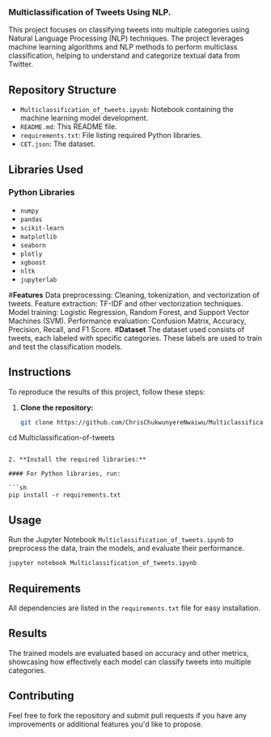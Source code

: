 ### Multiclassification of Tweets Using NLP. 
This project focuses on classifying tweets into multiple categories using Natural Language Processing (NLP) techniques. The project leverages machine learning algorithms and NLP methods to perform multiclass classification, helping to understand and categorize textual data from Twitter.

## Repository Structure
- `Multiclassification_of_tweets.ipynb`: Notebook containing the machine learning model development.
- `README.md`: This README file.
- `requirements.txt`: File listing required Python libraries.
- `CET.json`: The dataset.

## Libraries Used

### Python Libraries

- `numpy`
- `pandas`
- `scikit-learn`
- `matplotlib`
- `seaborn`
- `plotly`
- `xgboost`
- `nltk`
- `jupyterlab`


#**Features**
Data preprocessing: Cleaning, tokenization, and vectorization of tweets.
Feature extraction: TF-IDF and other vectorization techniques.
Model training: Logistic Regression, Random Forest, and Support Vector Machines (SVM).
Performance evaluation: Confusion Matrix, Accuracy, Precision, Recall, and F1 Score.
#**Dataset**
The dataset used consists of tweets, each labeled with specific categories. These labels are used to train and test the classification models.


## Instructions

To reproduce the results of this project, follow these steps:

1. **Clone the repository:**

   ```sh
   git clone https://github.com/ChrisChukwunyereNwaiwu/Multiclassification-of-tweets.git
cd Multiclassification-of-tweets
```
   
2. **Install the required libraries:**

#### For Python libraries, run:

```sh
pip install -r requirements.txt
```

## Usage
Run the Jupyter Notebook `Multiclassification_of_tweets.ipynb` to preprocess the data, train the models, and evaluate their performance.

```sh
jupyter notebook Multiclassification_of_tweets.ipynb
```

## Requirements
All dependencies are listed in the `requirements.txt` file for easy installation.

## Results
The trained models are evaluated based on accuracy and other metrics, showcasing how effectively each model can classify tweets into multiple categories.

## Contributing
Feel free to fork the repository and submit pull requests if you have any improvements or additional features you'd like to propose.
